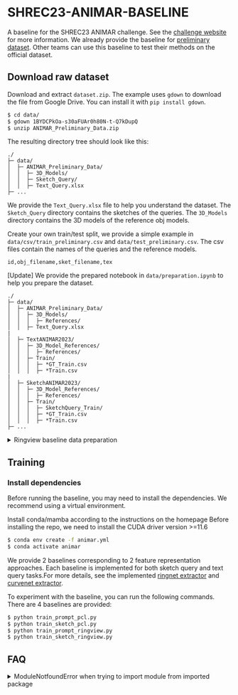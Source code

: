 # SHREC23-ANIMAR-BASELINE

A baseline for the SHREC23 ANIMAR challenge. See the [challenge website](https://aichallenge.hcmus.edu.vn/) for more information.
We already provide the baseline for [preliminary dataset](https://drive.google.com/file/d/1BYDCPkOa-s30aFUAr0h80N-t-Q7kDupQ/view). Other teams can use this baseline to test their methods on the official dataset.

## Download raw dataset

Download and extract `dataset.zip`. The example uses `gdown` to download the file from Google Drive. You can install it with `pip install gdown`. 

```bash
$ cd data/
$ gdown 1BYDCPkOa-s30aFUAr0h80N-t-Q7kDupQ
$ unzip ANIMAR_Preliminary_Data.zip 
```

The resulting directory tree should look like this:

```
./
├─ data/
│  ├─ ANIMAR_Preliminary_Data/
│  │  ├─ 3D_Models/
│  │  ├─ Sketch_Query/
│  │  ├─ Text_Query.xlsx
├─ ...
```

We provide the `Text_Query.xlsx` file to help you understand the dataset. The `Sketch_Query` directory contains the sketches of the queries. The `3D_Models` directory contains the 3D models of the reference obj models. 

Create your own train/test split, we provide a simple example in `data/csv/train_preliminary.csv` and `data/test_preliminary.csv`. 
The csv files contain the names of the queries and the reference models. 
```csv
id,obj_filename,sket_filename,tex
```

[Update] We provide the prepared notebook in `data/preparation.ipynb` to help you prepare the dataset. 

```
./
├─ data/
│  ├─ ANIMAR_Preliminary_Data/
│  │  ├─ 3D_Models/
│  │  │  ├─ References/
│  │  ├─ Text_Query.xlsx
|
│  ├─ TextANIMAR2023/
│  │  ├─ 3D_Model_References/
│  │  │  ├─ References/
│  │  ├─ Train/
│  │  │  ├─ *GT_Train.csv
│  │  │  ├─ *Train.csv
|
│  ├─ SketchANIMAR2023/
│  │  ├─ 3D_Model_References/
│  │  │  ├─ References/
│  │  ├─ Train/
│  │  │  ├─ SketchQuery_Train/
│  │  │  ├─ *GT_Train.csv
│  │  │  ├─ *Train.csv
├─ ...
```

<details>
<summary>Ringview baseline data preparation</summary>

## Capture ringview images

We provide a script to capture the ring views images. The script uses Blender to render the images.
This technique is described in [paper](https://diglib.eg.org/handle/10.2312/3dor20201163) to represent 3D models as images.

1. Download the blender tar file, version 2.79 (exclusive). Untar and check the `blender` executive inside.

```bash
$ wget https://download.blender.org/release/Blender2.79/blender-2.79-linux-glibc219-x86_64.tar.bz2
$ tar xjf blender-2.79-linux-glibc219-x86_64.tar.bz2
$ mv blender-2.79-linux-glibc219-x86_64 blender-2.79
```
2. Generate render images 

```bash
blender-2.79/blender -b -P generate_ring.py -- data/ANIMAR_Preliminary_Data/3D_Models
```
It will create a checkpoint file `save.txt` as it runs, this file stores the index of the last generated object to resume in case of errors occuring. This file needs to be deleted between generation of each phase (else it will keep resuming).

A directory `generated_models` is created next to the `3D_Models` directory. It contains the generated images for each ring view. The directory tree should look like this:

```
data/
├─ ANIMAR_Preliminary_Data/
│  ├─ 3D_Models/
│  │  ├─ *.obj
│  ├─ generated_models/
│  │  ├─ ring#                      
│  │  │  ├─ <type>/                 
│  │  │  │  ├─ Image####.png
```

where
- `rid`: a number (default: 0-6) as ring identifier
- `type`: `depth`, `mask`, or `render`
- `####`: a number (with leading 0s, default: 0001-0012) as view identifier
</details>

## Training
### Install dependencies
Before running the baseline, you may need to install the dependencies. We recommend using a virtual environment. 

Install conda/mamba according to the instructions on the homepage
Before installing the repo, we need to install the CUDA driver version >=11.6

```bash
$ conda env create -f animar.yml
$ conda activate animar
```

We provide 2 baselines corresponding to 2 feature representation approaches. Each baseline is implemented for both sketch query and text query tasks.For more details, see the implemented [ringnet extractor](ringnet/models.py) and [curvenet extractor](curvenet/models.py).

To experiment with the baseline, you can run the following commands. There are 4 baselines are provided: 

```bash
$ python train_prompt_pcl.py
$ python train_sketch_pcl.py
$ python train_prompt_ringview.py
$ python train_sketch_ringview.py
```

## FAQ 

<details>
<summary>ModuleNotfoundError when trying to import module from imported package</summary>
The problem is that the current working directory is not in the python path. You can fix this by adding PYTHONPATH to the environment variables. 

```bash
$ PYTHONPATH=$(pwd) python tests/test.py
```

</details>

